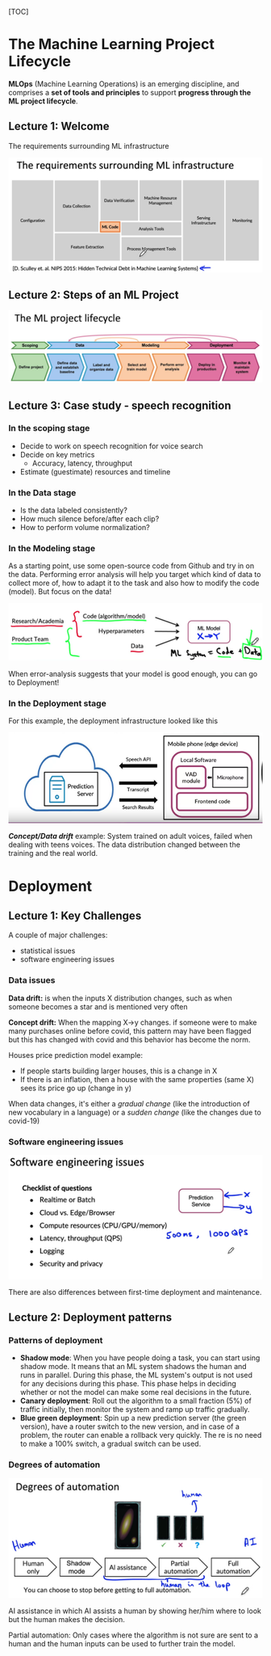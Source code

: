 [TOC]

# The Machine Learning Project Lifecycle

**MLOps** (Machine Learning Operations) is an emerging discipline, and comprises a **set of tools and principles** to support **progress through the ML project lifecycle**.

## Lecture 1: Welcome 

The requirements surrounding ML infrastructure

![image-20210701101230650](../_assets/Week_1/image-20210701101230650.png)



## Lecture 2: Steps of an ML Project

![image-20210701101834491](../_assets/Week_1/image-20210701101834491.png)



## Lecture 3: Case study - speech recognition

### In the scoping stage

- Decide to work on speech recognition for voice search
- Decide on key metrics
  - Accuracy, latency, throughput
- Estimate (guestimate) resources and timeline

### In the Data stage

- Is the data labeled consistently?
- How much silence before/after each clip?
- How to perform volume normalization?

### In the Modeling stage

As a starting point, use some open-source code from Github and try in on the data. Performing error analysis will help you target which kind of data to collect more of, how to adapt it to the task and also how to modify the code (model). But focus on the data!

![image-20210701103714869](../_assets/Week_1/image-20210701103714869.png)

When error-analysis suggests that your model is good enough, you can go to Deployment!

### In the Deployment stage

For this example, the deployment infrastructure looked like this

![image-20210701111100518](../_assets/Week_1/image-20210701111100518.png)

***Concept/Data drift*** example: System trained on adult voices, failed when dealing with teens voices. The data distribution changed between the training and the real world.



# Deployment

## Lecture 1: Key Challenges

A couple of major challenges:

- statistical issues
- software engineering issues

### Data issues

**Data drift:** is when the inputs X distribution changes, such as when someone becomes a star and is mentioned very often

**Concept drift:** When the mapping X->y changes. if someone were to make many purchases online before covid, this pattern may have been flagged but this has changed with covid and this behavior has become the norm.

Houses price prediction model example:

- If people starts building larger houses, this is a change in X
- If there is an inflation, then a house with the same properties (same X) sees its price go up (change in y)

When data changes, it's either a *gradual change* (like the introduction of new vocabulary in a language) or a *sudden change* (like the changes due to covid-19)

### Software engineering issues

![image-20210701115011060](../_assets/Week_1/image-20210701115011060.png)

There are also differences between first-time deployment and maintenance.

## Lecture 2: Deployment patterns

### Patterns of deployment

- **Shadow mode**: When you have people doing a task, you can start using shadow mode. It means that an ML system shadows the human and runs in parallel. During this phase, the ML system's output is not used for any decisions during this phase. This phase helps in deciding whether or not the model can make some real decisions in the future.
- **Canary deployment**: Roll out the algorithm to a small fraction (5%) of traffic initially, then monitor the system and ramp up traffic gradually.
- **Blue green deployment**: Spin up a new prediction server (the green version), have a router switch to the new version, and in case of a problem, the router can enable a rollback very quickly. The re is no need to make a 100% switch, a gradual switch can be used.

### Degrees of automation

![image-20210701122213581](../_assets/Week_1/image-20210701122213581.png)

AI assistance in which AI assists a human by showing her/him where to look but the human makes the decision.

Partial automation: Only cases where the algorithm is not sure are sent to a human and the human inputs can be used to further train the model.

